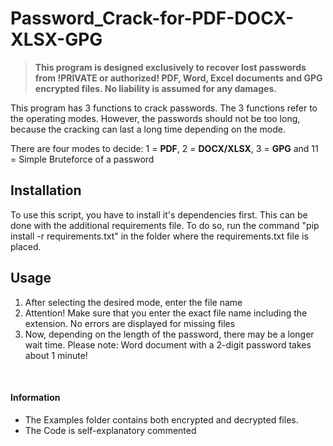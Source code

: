 # Password_Crack-for-PDF-DOCX-XLSX-GPG
>**This program is designed exclusively to recover lost passwords from !PRIVATE or authorized! PDF, Word, Excel documents and GPG encrypted files. No liability is assumed for any damages.**

This program has 3 functions to crack passwords. The 3 functions refer to the operating modes. However, the passwords should not be too long, because the cracking can last a long time depending on the mode.

There are four modes to decide: 1 = **PDF**, 2 = **DOCX/XLSX**, 3 = **GPG** and 11 = Simple Bruteforce of a password

## Installation
To use this script, you have to install it's dependencies first. This can be done with the additional requirements file.
To do so, run the command "pip install -r requirements.txt" in the folder where the requirements.txt file is placed.

## Usage
1. After selecting the desired mode, enter the file name
2. Attention! Make sure that you enter the exact file name including the extension. No errors are displayed for missing files
3. Now, depending on the length of the password, there may be a longer wait time. Please note: Word document with a 2-digit password takes about 1 minute!

&nbsp;
#### Information
* The Examples folder contains both encrypted and decrypted files.
* The Code is self-explanatory commented
